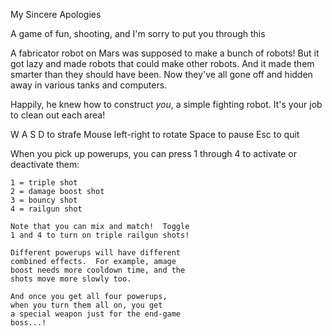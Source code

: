 My Sincere Apologies

A game of fun, shooting, and I'm sorry to put you through this


A fabricator robot on Mars was supposed to make a bunch of
robots!  But it got lazy and made robots that could make
other robots.  And it made them smarter than they should have
been.  Now they've all gone off and hidden away in various
tanks and computers.

Happily, he knew how to construct *you*, a simple fighting
robot.  It's your job to clean out each area!

W A S D to strafe
Mouse left-right to rotate
Space to pause
Esc to quit

When you pick up powerups, you can press
1 through 4 to activate or deactivate them:

    1 = triple shot
    2 = damage boost shot
    3 = bouncy shot
    4 = railgun shot

    Note that you can mix and match!  Toggle
    1 and 4 to turn on triple railgun shots!

    Different powerups will have different
    combined effects.  For example, amage
    boost needs more cooldown time, and the
    shots move more slowly too.

    And once you get all four powerups,
    when you turn them all on, you get
    a special weapon just for the end-game
    boss...!